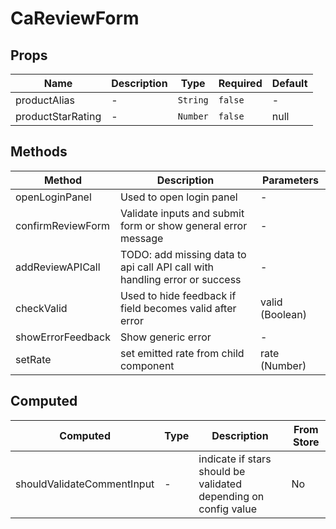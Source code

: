 # CaReviewForm

## Props

<!-- @vuese:CaReviewForm:props:start -->
|Name|Description|Type|Required|Default|
|---|---|---|---|---|
|productAlias|-|`String`|`false`|-|
|productStarRating|-|`Number`|`false`|null|

<!-- @vuese:CaReviewForm:props:end -->


## Methods

<!-- @vuese:CaReviewForm:methods:start -->
|Method|Description|Parameters|
|---|---|---|
|openLoginPanel|Used to open login panel|-|
|confirmReviewForm|Validate inputs and submit form or show general error message|-|
|addReviewAPICall|TODO: add missing data to api call API call with handling error or success|-|
|checkValid|Used to hide feedback if field becomes valid after error|valid (Boolean)|
|showErrorFeedback|Show generic error|-|
|setRate|set emitted rate from child component|rate (Number)|

<!-- @vuese:CaReviewForm:methods:end -->


## Computed

<!-- @vuese:CaReviewForm:computed:start -->
|Computed|Type|Description|From Store|
|---|---|---|---|
|shouldValidateCommentInput|-|indicate if stars should be validated depending on config value|No|

<!-- @vuese:CaReviewForm:computed:end -->


